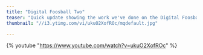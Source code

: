 ```yaml
---
title: "Digital Foosball Two"
teaser: "Quick update showing the work we've done on the Digital Foosball table."
thumbnail: "//i3.ytimg.com/vi/ukuO2XofROc/mqdefault.jpg"

---
```


{% youtube "https://www.youtube.com/watch?v=ukuO2XofROc" %}
